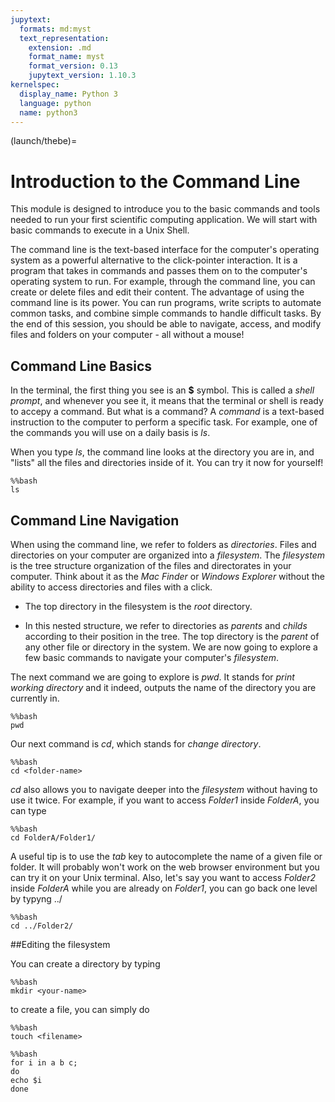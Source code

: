 ```yaml
---
jupytext:
  formats: md:myst
  text_representation:
    extension: .md
    format_name: myst
    format_version: 0.13
    jupytext_version: 1.10.3
kernelspec:
  display_name: Python 3
  language: python
  name: python3
---
```


(launch/thebe)=
# Introduction to the Command Line

This module is designed to introduce you to the basic commands and tools needed to run your first scientific computing application. We will start with basic commands to execute in a Unix Shell.

The command line is the text-based interface for the computer's operating system as a powerful alternative to the click-pointer interaction. It is a program that takes in commands and passes them on to the computer's operating system to run. For example, through the command line, you can create or delete files and edit their content. The advantage of using the command line is its power. You can run programs, write scripts to automate common tasks, and combine simple commands to handle difficult tasks. By the end of this session, you should be able to navigate, access, and modify files and folders on your computer - all without a mouse!

## Command Line Basics

In the terminal, the first thing you see is an **$** symbol. This is called a *shell prompt*, and whenever you see it, it means that the terminal or shell is ready to accepy a command. But what is a command? A *command* is a text-based instruction to the computer to perform a specific task. For example, one of the commands you will use on a daily basis is *ls*.

When you type *ls*, the command line looks at the directory you are in, and "lists" all the files and directories inside of it. You can try it now for yourself!

```{code-cell} ipython3
%%bash
ls
```

## Command Line Navigation 
When using the command line, we refer to folders as *directories*. Files and directories on your computer are organized into a *filesystem*. The *filesystem* is the tree structure organization of the files and directorates in your computer. Think about it as the *Mac Finder* or *Windows Explorer* without the ability to access directories and files with a click. 

- The top directory in the filesystem is the *root* directory.

- In this nested structure, we refer to directories as *parents* and *childs* according to their position in the tree. The top directory is the *parent* of any other file or directory in the system. We are now going to explore a few basic commands to navigate your computer's *filesystem*. 

The next command we are going to explore is *pwd*. It stands for *print working directory* and it indeed, outputs the name of the directory you are currently in.

```{code-cell} ipython3
%%bash
pwd
```
Our next command is *cd*, which stands for *change directory*.

```{code-cell} ipython3
%%bash
cd <folder-name>
```

*cd* also allows you to navigate deeper into the *filesystem* without having to use it twice. For example, if you want to access *Folder1* inside *FolderA*, you can type

```{code-cell} ipython3
%%bash
cd FolderA/Folder1/
```
A useful tip is to use the *tab* key to autocomplete the name of a given file or folder. It will probably won't work on the web browser environment but you can try it on your Unix terminal. Also, let's say you want to access *Folder2* inside *FolderA* while you are already on *Folder1*, you can go back one level by typyng ../

```{code-cell} ipython3
%%bash
cd ../Folder2/
```

##Editing the filesystem

You can create a directory by typing

```{code-cell} ipython3
%%bash
mkdir <your-name>
```
to create a file, you can simply do

```{code-cell} ipython3
%%bash
touch <filename>
```

```{code-cell} ipython3
%%bash
for i in a b c;
do
echo $i
done
```
